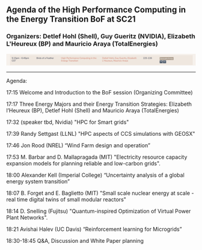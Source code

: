 ## Agenda of the High Performance Computing in the Energy Transition BoF at SC21
### Organizers: Detlef Hohl (Shell), Guy Gueritz (NVIDIA), Elizabeth L'Heureux (BP) and Mauricio Araya (TotalEnergies)

![SC21 BoF description](BoF.png)

---

Agenda:

17:15 Welcome and Introduction to the BoF session (Organizing Committee)

17:17 Three Energy Majors and their Energy Transition Strategies: Elizabeth l’Heureux (BP), Detlef Hohl (Shell) and Mauricio Araya (TotalEnergies)

17:32 (speaker tbd, Nvidia) "HPC for Smart grids"

17:39 Randy Settgast (LLNL) "HPC aspects of CCS simulations with GEOSX"

17:46 Jon Rood (NREL) “Wind Farm design and operation”

17:53 M. Barbar and D. Mallapragada (MIT) "Electricity resource capacity expansion models for planning reliable and low-carbon grids".

18:00 Alexander Kell (Imperial College) “Uncertainty analysis of a global energy system transition”

18:07 B. Forget and E. Baglietto (MIT) "Small scale nuclear energy at scale - real time digital twins of small modular reactors"

18:14 D. Snelling (Fujitsu) "Quantum-inspired Optimization of Virtual Power Plant Networks".

18:21 Avishai Halev (UC Davis) “Reinforcement learning for Microgrids”

18:30-18:45 Q&A, Discussion and White Paper planning
